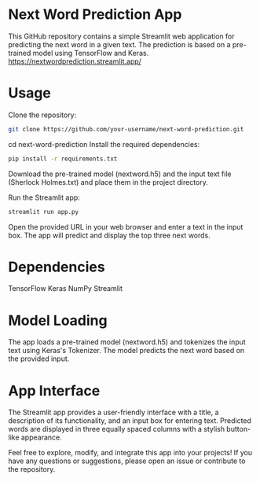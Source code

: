 # Next Word Prediction App
This GitHub repository contains a simple Streamlit web application for predicting the next word in a given text. The prediction is based on a pre-trained model using TensorFlow and Keras.
https://nextwordprediction.streamlit.app/
 # Usage
Clone the repository:

```bash
git clone https://github.com/your-username/next-word-prediction.git
```
cd next-word-prediction
Install the required dependencies:

```bash
pip install -r requirements.txt
```
Download the pre-trained model (nextword.h5) and the input text file (Sherlock Holmes.txt) and place them in the project directory.

Run the Streamlit app:

```bash
streamlit run app.py
```
Open the provided URL in your web browser and enter a text in the input box. The app will predict and display the top three next words.

# Dependencies
TensorFlow
Keras
NumPy
Streamlit

# Model Loading
The app loads a pre-trained model (nextword.h5) and tokenizes the input text using Keras's Tokenizer. The model predicts the next word based on the provided input.

# App Interface
The Streamlit app provides a user-friendly interface with a title, a description of its functionality, and an input box for entering text. Predicted words are displayed in three equally spaced columns with a stylish button-like appearance.

Feel free to explore, modify, and integrate this app into your projects! If you have any questions or suggestions, please open an issue or contribute to the repository.




